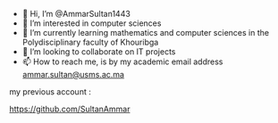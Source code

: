 - 👋 Hi, I’m @AmmarSultan1443
- 👀 I’m interested in computer sciences
- 🌱 I’m currently learning mathematics and computer sciences in the Polydisciplinary faculty of Khouribga
- 💞️ I’m looking to collaborate on IT projects 
- 📫 How to reach me, is by my academic email address ammar.sultan@usms.ac.ma

<!---
AmmarSultan1443/AmmarSultan1443 is a ✨ special ✨ repository because its `README.md` (this file) appears on your GitHub profile.
You can click the Preview link to take a look at your changes.
--->
my previous account :

https://github.com/SultanAmmar
